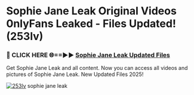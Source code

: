 # Sophie Jane Leak Original Videos 0nlyFans Leaked - Files Updated! (253lv)

<h3>🔴 CLICK HERE 🌐==►► <a href="https://tinyurl.com/3hn5wdd3" rel="nofollow">Sophie Jane Leak Updated Files</a></h3>

Get Sophie Jane Leak and all content. Now you can access all videos and pictures of Sophie Jane Leak. New Updated Files 2025!

[![253lv](https://i.imgur.com/4HnBqBT.gif)](https://tinyurl.com/3hn5wdd3)
sophie jane leak